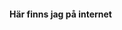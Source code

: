 #### Här finns jag på internet

<a href="https://www.facebook.com/theresa.dannberg"><i class="fab fa-facebook-square fa-3x"></i></a>
<a href="https://www.instagram.com/thdann/"><i class="fab fa-instagram fa-3x"></i></a>
<a href="https://se.linkedin.com/in/theresa-dannberg-38446361"><i class="fab fa-linkedin fa-3x"></i></a>
<a href="https://github.com/thdann"><i class="fab fa-github-square fa-3x"></i></a>
<a href="https://www.pinterest.se/tdannberg/boards/"><i class="fab fa-pinterest-square fa-3x"></i></a>

